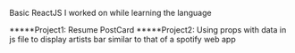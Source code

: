 Basic ReactJS I worked on while learning the language


*****Project1: Resume PostCard
*****Project2: Using props with data in js file to display artists bar similar to that of a spotify web app
